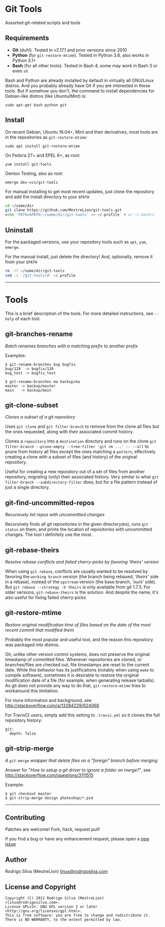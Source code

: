 Git Tools
=========

Assorted git-related scripts and tools


Requirements
------------

- **Git** (duh!). Tested in v2.17.1 and prior versions since 2010
- **Python** (for `git-restore-mtime`). Tested in Python 3.6, also works in Python 3.1+
- **Bash** (for all other tools). Tested in Bash 4, some may work in Bash 3 or even `sh`

Bash and Python are already installed by default in virtually all GNU/Linux distros. And you probably already have Git if you are interested in these tools. But if somehow you don't, the command to install dependencies for Debian-like distros (like Ubuntu/Mint) is:

	sudo apt-get bash python git

Install
-------

On recent Debian, Ubuntu 16.04+, Mint and their derivatives, most tools are in the repositories as `git-restore-mtime`:

	sudo apt install git-restore-mtime

On Fedora 27+ and EPEL 6+, as root:

	yum install git-tools

Gentoo Testing, also as root:

	emerge dev-vcs/git-tools

For manual installing to get most recent updates, just clone the repository and add the install directory to your `$PATH`
```sh
cd ~/some/dir
git clone https://github.com/MestreLion/git-tools.git
echo 'PATH=$PATH:~/some/dir/git-tools' >> ~/.profile  # or ~/.bashrc
```


Uninstall
---------

For the packaged versions, use your repository tools such as `apt`, `yum`, `emerge`.

For the manual install, just delete the directory! And, optionally, remove it from your `$PATH`
```sh
rm -rf ~/some/dir/git-tools
sed -i '/git-tools/d' ~/.profile
```
---

Tools
=====

This is a brief description of the tools. For more detailed instructions, see `--help` of each tool.

git-branches-rename
-------------------

*Batch renames branches with a matching prefix to another prefix*

Examples:

	$ git-rename-branches bug bugfix
	bug/128  -> bugfix/128
	bug_test -> bugfix_test

	$ git-rename-branches ma backup/ma
	master -> backup/master
	main   -> backup/main


git-clone-subset
----------------

*Clones a subset of a git repository*

Uses `git clone` and `git filter-branch` to remove from the clone all files but the ones requested, along with their associated commit history.

Clones a `repository` into a `destination` directory and runs on the clone `git filter-branch --prune-empty --tree-filter 'git rm ...' -- --all` to prune from history all files except the ones matching a `pattern`, effectively creating a clone with a subset of files (and history) of the original repository.

Useful for creating a new repository out of a set of files from another repository, migrating (only) their associated history. Very similar to what `git filter-branch --subdirectory-filter` does, but for a file pattern instead of just a single directory.


git-find-uncommitted-repos
--------------------------

*Recursively list repos with uncommitted changes*

Recursively finds all git repositories in the given directory(es), runs `git status` on them, and prints the location of repositories with uncommitted changes. The tool I definitely use the most.


git-rebase-theirs
-----------------

*Resolve rebase conflicts and failed cherry-picks by favoring 'theirs' version*

When using `git rebase`, conflicts are usually wanted to be resolved by favoring the `working branch` version (the branch being rebased, *'theirs'* side in a rebase), instead of the `upstream` version (the base branch, *'ours'* side). But `git rebase --strategy -X theirs` is only available from git 1.7.3. For older versions, `git-rebase-theirs` is the solution. And despite the name, it's also useful for fixing failed cherry-picks


git-restore-mtime
-----------------

*Restore original modification time of files based on the date of the most recent commit that modified them*

Probably the most popular and useful tool, and the reason this repository was packaged into distros.

Git, unlike other version control systems, does not preserve the original timestamp of committed files. Whenever repositories are cloned, or branches/files are checked out, file timestamps are reset to the current date. While this behavior has its justifications (notably when using `make` to compile software), sometimes it is desirable to restore the original modification date of a file (for example, when generating release tarballs). As git does not provide any way to do that, `git-restore-mtime` tries to workaround this limitation.

For more information and background, see http://stackoverflow.com/a/13284229/624066

For TravisCI users, simply add this setting to `.travis.yml` so it clones the full repository history:
```
git:
  depth: false
```

git-strip-merge
---------------

*A `git-merge` wrapper that delete files on a "foreign" branch before merging*

Answer for "*How to setup a git driver to ignore a folder on merge?*", see http://stackoverflow.com/questions/3111515

Example:
```
$ git checkout master
$ git-strip-merge design photoshop/*.psd
```
---

Contributing
------------

Patches are welcome! Fork, hack, request pull!

If you find a bug or have any enhancement request, please open a [new issue](https://github.com/MestreLion/git-tools/issues/new)


Author
------

Rodrigo Silva (MestreLion) <linux@rodrigosilva.com>

License and Copyright
---------------------
```
Copyright (C) 2012 Rodrigo Silva (MestreLion) <linux@rodrigosilva.com>.
License GPLv3+: GNU GPL version 3 or later <http://gnu.org/licenses/gpl.html>.
This is free software: you are free to change and redistribute it.
There is NO WARRANTY, to the extent permitted by law.
```
